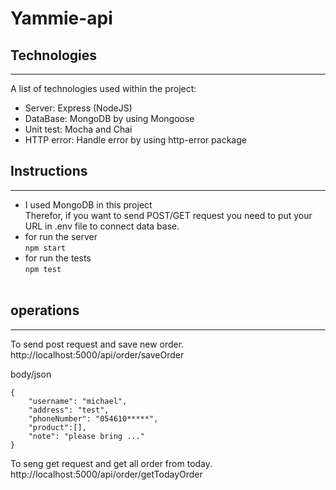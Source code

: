 # Yammie-api
## Technologies
***
A list of technologies used within the project:
* Server: Express (NodeJS)
* DataBase: MongoDB by using Mongoose
* Unit test: Mocha and Chai
* HTTP error: Handle error by using http-error package

## Instructions
***
* I used MongoDB in this project<br />Therefor, if you want to send POST/GET request you need to put your URL in .env file to connect data base.
* for run the server<br />```npm start```
* for run the tests<br />```npm test```<br /><br />

## operations
***
To send post request and save new order.<br />
http://localhost:5000/api/order/saveOrder<br />

body/json<br />
```
{
    "username": "michael",
    "address": "test",
    "phoneNumber": "054610*****",
    "product":[],
    "note": "please bring ..."
}
```

To seng get request and get all order from today.<br />
http://localhost:5000/api/order/getTodayOrder
